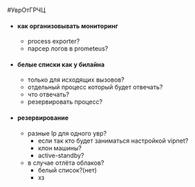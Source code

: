 #УврОтГРЧЦ 
- #### как организовывать мониторинг
	- process exporter?
	- парсер логов в prometeus?
- #### белые списки как у билайна
	- только для исходящих вызовов?
	- отдельный процесс который будет отвечать?
	- что отвечать?
	- резервировать процесс?
- #### резервирование
	- разные Ip для одного увр?
		- если так кто будет заниматься настройкой vipnet?
		- клон машины?
		- active-standby?
	-  в случае отлёта облаков?
		- белый список?(нет)
		- хз